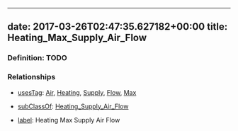 
---
date: 2017-03-26T02:47:35.627182+00:00
title: Heating_Max_Supply_Air_Flow
---
### Definition: TODO

### Relationships

* [usesTag](https://brickschema.org/schema/1.0/BrickFrame#usesTag): [Air](https://brickschema.org/schema/1.0/BrickTag#Air), [Heating](https://brickschema.org/schema/1.0/BrickTag#Heating), [Supply](https://brickschema.org/schema/1.0/BrickTag#Supply), [Flow](https://brickschema.org/schema/1.0/BrickTag#Flow), [Max](https://brickschema.org/schema/1.0/BrickTag#Max)

* [subClassOf](http://www.w3.org/2000/01/rdf-schema#subClassOf): [Heating_Supply_Air_Flow](https://brickschema.org/schema/1.0/Brick#Heating_Supply_Air_Flow)

* [label](http://www.w3.org/2000/01/rdf-schema#label): Heating Max Supply Air Flow
